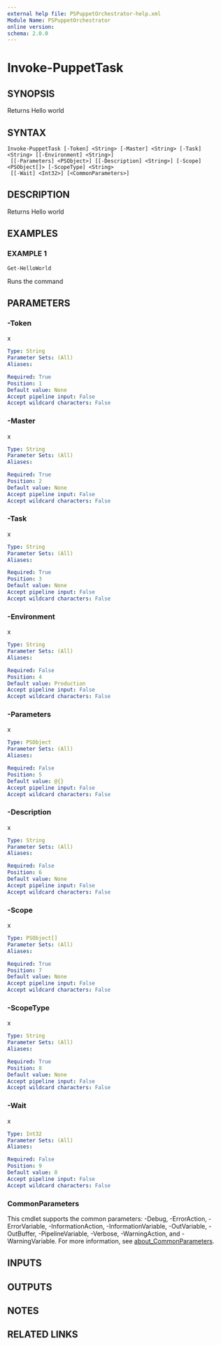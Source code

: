 ```yaml
---
external help file: PSPuppetOrchestrator-help.xml
Module Name: PSPuppetOrchestrator
online version:
schema: 2.0.0
---
```


# Invoke-PuppetTask

## SYNOPSIS
Returns Hello world

## SYNTAX

```
Invoke-PuppetTask [-Token] <String> [-Master] <String> [-Task] <String> [[-Environment] <String>]
 [[-Parameters] <PSObject>] [[-Description] <String>] [-Scope] <PSObject[]> [-ScopeType] <String>
 [[-Wait] <Int32>] [<CommonParameters>]
```

## DESCRIPTION
Returns Hello world

## EXAMPLES

### EXAMPLE 1
```
Get-HelloWorld
```

Runs the command

## PARAMETERS

### -Token
x

```yaml
Type: String
Parameter Sets: (All)
Aliases:

Required: True
Position: 1
Default value: None
Accept pipeline input: False
Accept wildcard characters: False
```

### -Master
x

```yaml
Type: String
Parameter Sets: (All)
Aliases:

Required: True
Position: 2
Default value: None
Accept pipeline input: False
Accept wildcard characters: False
```

### -Task
x

```yaml
Type: String
Parameter Sets: (All)
Aliases:

Required: True
Position: 3
Default value: None
Accept pipeline input: False
Accept wildcard characters: False
```

### -Environment
x

```yaml
Type: String
Parameter Sets: (All)
Aliases:

Required: False
Position: 4
Default value: Production
Accept pipeline input: False
Accept wildcard characters: False
```

### -Parameters
x

```yaml
Type: PSObject
Parameter Sets: (All)
Aliases:

Required: False
Position: 5
Default value: @{}
Accept pipeline input: False
Accept wildcard characters: False
```

### -Description
x

```yaml
Type: String
Parameter Sets: (All)
Aliases:

Required: False
Position: 6
Default value: None
Accept pipeline input: False
Accept wildcard characters: False
```

### -Scope
x

```yaml
Type: PSObject[]
Parameter Sets: (All)
Aliases:

Required: True
Position: 7
Default value: None
Accept pipeline input: False
Accept wildcard characters: False
```

### -ScopeType
x

```yaml
Type: String
Parameter Sets: (All)
Aliases:

Required: True
Position: 8
Default value: None
Accept pipeline input: False
Accept wildcard characters: False
```

### -Wait
x

```yaml
Type: Int32
Parameter Sets: (All)
Aliases:

Required: False
Position: 9
Default value: 0
Accept pipeline input: False
Accept wildcard characters: False
```

### CommonParameters
This cmdlet supports the common parameters: -Debug, -ErrorAction, -ErrorVariable, -InformationAction, -InformationVariable, -OutVariable, -OutBuffer, -PipelineVariable, -Verbose, -WarningAction, and -WarningVariable. For more information, see [about_CommonParameters](http://go.microsoft.com/fwlink/?LinkID=113216).

## INPUTS

## OUTPUTS

## NOTES

## RELATED LINKS
